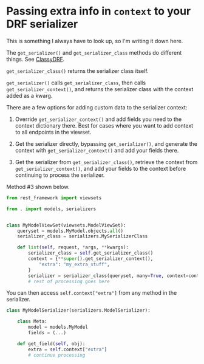 # Passing extra info in `context` to your DRF serializer

This is something I always have to look up, so I'm writing it down here.

The `get_serializer()` and `get_serializer_class` methods do different things. See [ClassyDRF](http://www.cdrf.co/3.9/rest_framework.viewsets/ModelViewSet.html).

`get_serializer_class()` returns the serializer class itself.

`get_serializer()` calls `get_serializer_class`, then calls `get_serializer_context()`, and returns the serializer class with the context added as a kwarg.

There are a few options for adding custom data to the serializer context:

1. Override `get_serializer_context()` and add fields you need to the context dictionary there. Best for cases where you want to add context to all endpoints in the viewset.

2. Get the serializer directly, bypassing `get_serializer()`, and generate the context with `get_serializer_context()` and add your fields there.

3. Get the serializer from `get_serializer_class()`, retrieve the context from `get_serializer_context()`, and add your fields to the context before continuing to process the serializer.

Method #3 shown below.


```python
from rest_framework import viewsets

from . import models, serializers


class MyModelViewSet(viewsets.ModelViewSet):
    queryset = models.MyModel.objects.all()
    serializer_class = serializers.MySerializerClass

    def list(self, request, *args, **kwargs):
        serializer_class = self.get_serializer_class()
        context = {**super().get_serializer_context(),
            "extra": "my_extra_stuff",
        }
        serializer = serializer_class(queryset, many=True, context=context)
        # rest of processing goes here
```

You can then access `self.context["extra"]` from any method in the serializer.

```python
class MyModelSerializer(serializers.ModelSerializer):

    class Meta:
        model = models.MyModel
        fields = (...)

    def get_field(self, obj):
        extra = self.context["extra"]
        # continue processing
```
